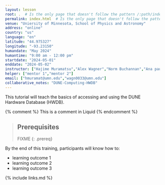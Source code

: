 ```yaml
---
layout: lesson
root: .  # Is the only page that doesn't follow the pattern /:path/index.html
permalink: index.html  # Is the only page that doesn't follow the pattern /:path/index.html
venue: "Uniersity of Minnesota, School of Physics and Astronomy"
address: "online"
country: "us"
language: "en"
latitude: "44.975327"
longitude: "-93.23150"
humandate: "May 2024"
humantime: "9:00 am - 12:00 pm"
startdate: "2024-05-01"
enddate: "2024-05-02"
instructor: ["Hajime Muramatsu","Alex Wagner","Norm Buchannan","Ana paula Vizcaya Hernandez","Vladimir Podstavkov","Steve White","Jim Stewart"]
helper: ["mentor 1","mentor 2"]
email: ["hmuramat@umn.edu","wagn0033@umn.edu"]
collaborative_notes: "DUNE-Computing-HWDB"
---
```

This tutorial will teach the basics of accessing and using the DUNE Hardware Database (HWDB).

<!-- Ether pad: https://pad.carpentries.org/DUNE-Computing-HWDB or use a live Google doc -->

{% comment %} This is a comment in Liquid {% endcomment %}

> ## Prerequisites
>
> FIXME
{: .prereq}

By the end of this training, participants will know how to:
* learning outcome 1
* learning outcome 2
* learning outcome 3



{% include links.md %}
